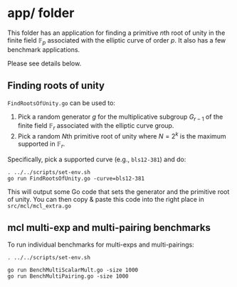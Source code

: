 # app/ folder

This folder has an application for finding a primitive $n$th root of unity in the finite field $\mathbb{F}_p$ associated with the elliptic curve of order $p$.
It also has a few benchmark applications.

Please see details below.

## Finding roots of unity

`FindRootsOfUnity.go` can be used to:

 1. Pick a random generator $g$ for the multiplicative subgroup $G_{r-1}$ of the finite field $\mathbb{F}_r$ associated with the elliptic curve group.
 2. Pick a random $N$th primitive root of unity where $N=2^k$ is the maximum supported in $\mathbb{F}_r$.

Specifically, pick a supported curve (e.g., `bls12-381`) and do:

    . ../../scripts/set-env.sh
    go run FindRootsOfUnity.go -curve=bls12-381

This will output some Go code that sets the generator and the primitive root of unity.
You can then copy & paste this code into the right place in `src/mcl/mcl_extra.go`

## mcl multi-exp and multi-pairing benchmarks

To run individual benchmarks for multi-exps and multi-pairings:

    . ../../scripts/set-env.sh

    go run BenchMultiScalarMult.go -size 1000
    go run BenchMultiPairing.go -size 1000

